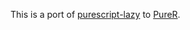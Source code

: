 This is a port of [purescript-lazy](https://github.com/jbedo/purescript-lazy) to [PureR](https://github.com/jbedo/purer).
